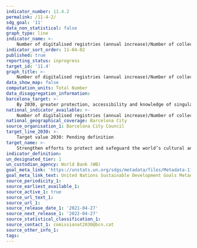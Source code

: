```yaml
---
indicator_number: 11.4.2
permalink: /11-4-2/
sdg_goal: '11'
data_non_statistical: false
graph_type: line
indicator_name: >-
    Number of digitalised registries (annual increase)/Number of collection items accessible online
indicator_sort_order: 11-04-02
published: true
reporting_status: inprogress
target_id: '11.4'
graph_title: >-
    Number of digitalised registries (annual increase)/Number of collection items accessible online
data_show_map: false
computation_units: Total Number
data_disaggregation_information: 
barcelona_target: >-
    By 2030, greater protection, accessibility and knowledge of singular heritage and identity features of Barcelona and its neighbourhoods
national_indicator_available: >-
    Number of digitalised registries (annual increase)/Number of collection items accessible online
national_geographical_coverage: Barcelona City
source_organisation_1: Barcelona City Council
target_line_2030: >-
    Target value 2030: Pending definition
target_name: >-
    Strengthen efforts to protect and safeguard the world’s cultural and natural heritage
indicator_definition:
un_designated_tier: 1
un_custodian_agency: World Bank (WB)
goal_meta_link: 'https://unstats.un.org/sdgs/metadata/files/Metadata-11-04-01.pdf'
goal_meta_link_text: United Nations Sustainable Development Goals Metadata (pdf 894kB)
source_periodicity_1: 
source_earliest_available_1: 
source_active_1: true
source_url_text_1:
source_url_1:
source_release_date_1: '2021-04-27'
source_next_release_1: '2022-04-27'
source_statistical_classification_1: 
source_contact_1: comissionat2030@bcn.cat
source_other_info_1: 
tags:
---
```

